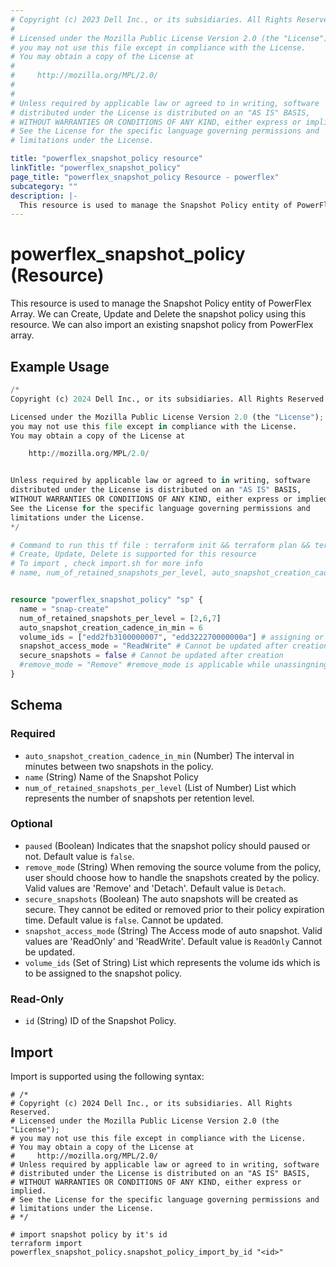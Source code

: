 ```yaml
---
# Copyright (c) 2023 Dell Inc., or its subsidiaries. All Rights Reserved.
# 
# Licensed under the Mozilla Public License Version 2.0 (the "License");
# you may not use this file except in compliance with the License.
# You may obtain a copy of the License at
# 
#     http://mozilla.org/MPL/2.0/
# 
# 
# Unless required by applicable law or agreed to in writing, software
# distributed under the License is distributed on an "AS IS" BASIS,
# WITHOUT WARRANTIES OR CONDITIONS OF ANY KIND, either express or implied.
# See the License for the specific language governing permissions and
# limitations under the License.

title: "powerflex_snapshot_policy resource"
linkTitle: "powerflex_snapshot_policy"
page_title: "powerflex_snapshot_policy Resource - powerflex"
subcategory: ""
description: |-
  This resource is used to manage the Snapshot Policy entity of PowerFlex Array. We can Create, Update and Delete the snapshot policy using this resource. We can also import an existing snapshot policy from PowerFlex array.
---
```


# powerflex_snapshot_policy (Resource)

This resource is used to manage the Snapshot Policy entity of PowerFlex Array. We can Create, Update and Delete the snapshot policy using this resource. We can also import an existing snapshot policy from PowerFlex array.


## Example Usage

```terraform
/*
Copyright (c) 2024 Dell Inc., or its subsidiaries. All Rights Reserved.

Licensed under the Mozilla Public License Version 2.0 (the "License");
you may not use this file except in compliance with the License.
You may obtain a copy of the License at

    http://mozilla.org/MPL/2.0/


Unless required by applicable law or agreed to in writing, software
distributed under the License is distributed on an "AS IS" BASIS,
WITHOUT WARRANTIES OR CONDITIONS OF ANY KIND, either express or implied.
See the License for the specific language governing permissions and
limitations under the License.
*/

# Command to run this tf file : terraform init && terraform plan && terraform apply
# Create, Update, Delete is supported for this resource
# To import , check import.sh for more info
# name, num_of_retained_snapshots_per_level, auto_snapshot_creation_cadence_in_min is the required parameter to create or update 


resource "powerflex_snapshot_policy" "sp" {
  name = "snap-create"
  num_of_retained_snapshots_per_level = [2,6,7]
  auto_snapshot_creation_cadence_in_min = 6
  volume_ids = ["edd2fb3100000007", "edd322270000000a"] # assigning or unassigning volumes to snapshot policy
  snapshot_access_mode = "ReadWrite" # Cannot be updated after creation. It only supports two values : ReadOnly / ReadWrite
  secure_snapshots = false # Cannot be updated after creation
  #remove_mode = "Remove" #remove_mode is applicable while unassingning the volumes from the snapshot policy. It only supports two values : Remove / Detach
}
```

<!-- schema generated by tfplugindocs -->
## Schema

### Required

- `auto_snapshot_creation_cadence_in_min` (Number) The interval in minutes between two snapshots in the policy.
- `name` (String) Name of the Snapshot Policy
- `num_of_retained_snapshots_per_level` (List of Number) List which represents the number of snapshots per retention level.

### Optional

- `paused` (Boolean) Indicates that the snapshot policy should paused or not. Default value is `false`.
- `remove_mode` (String) When removing the source volume from the policy, user should choose how to handle the snapshots created by the policy. Valid values are 'Remove' and 'Detach'. Default value is `Detach`.
- `secure_snapshots` (Boolean) The auto snapshots will be created as secure. They cannot be edited or removed prior to their policy expiration time. Default value is `false`. Cannot be updated.
- `snapshot_access_mode` (String) The Access mode of auto snapshot. Valid values are 'ReadOnly' and 'ReadWrite'. Default value is `ReadOnly` Cannot be updated.
- `volume_ids` (Set of String) List which represents the volume ids which is to be assigned to the snapshot policy.

### Read-Only

- `id` (String) ID of the Snapshot Policy.

## Import

Import is supported using the following syntax:

```shell
# /*
# Copyright (c) 2024 Dell Inc., or its subsidiaries. All Rights Reserved.
# Licensed under the Mozilla Public License Version 2.0 (the "License");
# you may not use this file except in compliance with the License.
# You may obtain a copy of the License at
#     http://mozilla.org/MPL/2.0/
# Unless required by applicable law or agreed to in writing, software
# distributed under the License is distributed on an "AS IS" BASIS,
# WITHOUT WARRANTIES OR CONDITIONS OF ANY KIND, either express or implied.
# See the License for the specific language governing permissions and
# limitations under the License.
# */

# import snapshot policy by it's id
terraform import powerflex_snapshot_policy.snapshot_policy_import_by_id "<id>"
```